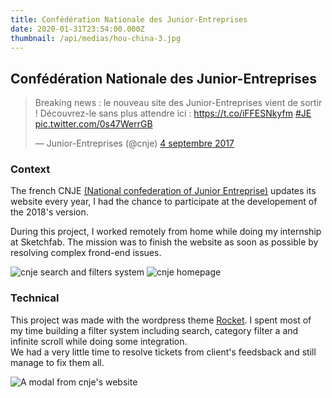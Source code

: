 ```yaml
---
title: Confédération Nationale des Junior-Entreprises
date: 2020-01-31T23:54:00.000Z
thumbnail: /api/medias/hou-china-3.jpg
---
```

<h2>Confédération Nationale des Junior-Entreprises</h2>

<blockquote class="twitter-tweet" data-lang="fr">
  <p lang="fr" dir="ltr">Breaking news : le nouveau site des Junior-Entreprises vient de sortir ! Découvrez-le sans plus attendre ici :
    <a href="https://t.co/iFFESNkyfm">https://t.co/iFFESNkyfm</a>
    <a href="https://twitter.com/hashtag/JE?src=hash&amp;ref_src=twsrc%5Etfw">#JE</a>
    <a href="https://t.co/0s47WerrGB">pic.twitter.com/0s47WerrGB</a>
  </p>&mdash; Junior-Entreprises (@cnje)
  <a href="https://twitter.com/cnje/status/904737352538619905?ref_src=twsrc%5Etfw">4 septembre 2017</a>
</blockquote>
<script async src="https://platform.twitter.com/widgets.js" charset="utf-8"></script>

<h3>Context</h3>

<p>The french CNJE
  <a href="https://en.wikipedia.org/wiki/Junior_enterprise">(National confederation of Junior Entreprise)</a>
  updates its website every year, I had the chance to participate at the developement of the 2018's version.
</p>

<p>During this project, I worked remotely from home while doing my internship at Sketchfab. The mission was to finish the website as soon as possible by resolving complex frond-end issues.</p>

<img src="src/media/img/post-img/cnje/2.jpg" alt="cnje search and filters system">
<img src="src/media/img/post-img/cnje/1.jpg" alt="cnje homepage" />

<h3>Technical</h3>
  <p>This project was made with the wordpress theme <a href="https://github.com/TheoKleman/rocket"> Rocket</a>. I spent most of my time building a filter system including search, category filter a and infinite scroll while doing some integration.
  <br>
  We had a very little time to resolve tickets from client's feedsback and still manage to fix them all.
</p>

<img src="src/media/img/post-img/cnje/3.jpg" style="max-height: 600px; width: auto;" alt="A modal from cnje's website">
